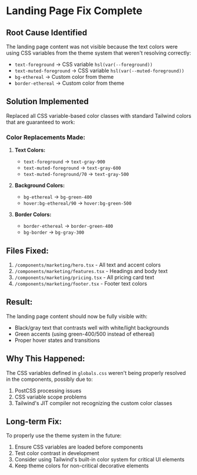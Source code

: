 # Landing Page Fix Complete

## Root Cause Identified
The landing page content was not visible because the text colors were using CSS variables from the theme system that weren't resolving correctly:
- `text-foreground` → CSS variable `hsl(var(--foreground))`
- `text-muted-foreground` → CSS variable `hsl(var(--muted-foreground))`
- `bg-ethereal` → Custom color from theme
- `border-ethereal` → Custom color from theme

## Solution Implemented
Replaced all CSS variable-based color classes with standard Tailwind colors that are guaranteed to work:

### Color Replacements Made:
1. **Text Colors:**
   - `text-foreground` → `text-gray-900`
   - `text-muted-foreground` → `text-gray-600`
   - `text-muted-foreground/70` → `text-gray-500`

2. **Background Colors:**
   - `bg-ethereal` → `bg-green-400`
   - `hover:bg-ethereal/90` → `hover:bg-green-500`

3. **Border Colors:**
   - `border-ethereal` → `border-green-400`
   - `bg-border` → `bg-gray-300`

## Files Fixed:
1. `/components/marketing/hero.tsx` - All text and accent colors
2. `/components/marketing/features.tsx` - Headings and body text
3. `/components/marketing/pricing.tsx` - All pricing card text
4. `/components/marketing/footer.tsx` - Footer text colors

## Result:
The landing page content should now be fully visible with:
- Black/gray text that contrasts well with white/light backgrounds
- Green accents (using green-400/500 instead of ethereal)
- Proper hover states and transitions

## Why This Happened:
The CSS variables defined in `globals.css` weren't being properly resolved in the components, possibly due to:
1. PostCSS processing issues
2. CSS variable scope problems
3. Tailwind's JIT compiler not recognizing the custom color classes

## Long-term Fix:
To properly use the theme system in the future:
1. Ensure CSS variables are loaded before components
2. Test color contrast in development
3. Consider using Tailwind's built-in color system for critical UI elements
4. Keep theme colors for non-critical decorative elements